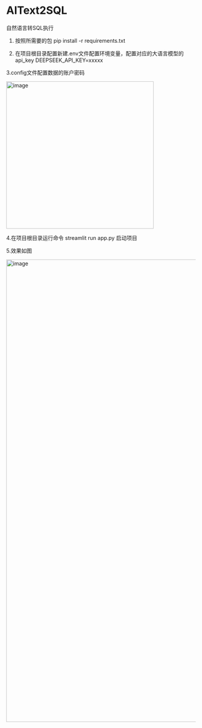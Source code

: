 # AIText2SQL
自然语言转SQL执行

1. 按照所需要的包 pip install -r requirements.txt

2. 在项目根目录配置新建.env文件配置环境变量，配置对应的大语言模型的api_key
   DEEPSEEK_API_KEY=xxxxx


3.config文件配置数据的账户密码

<img width="392" alt="image" src="https://github.com/user-attachments/assets/4e064ace-2769-4ca9-8f9a-076f23a83117" />


4.在项目根目录运行命令 streamlit run app.py 启动项目

5.效果如图

<img width="1231" alt="image" src="https://github.com/user-attachments/assets/5d1bc06d-d1ff-4a69-a7f1-f9aca1a8c520" />
